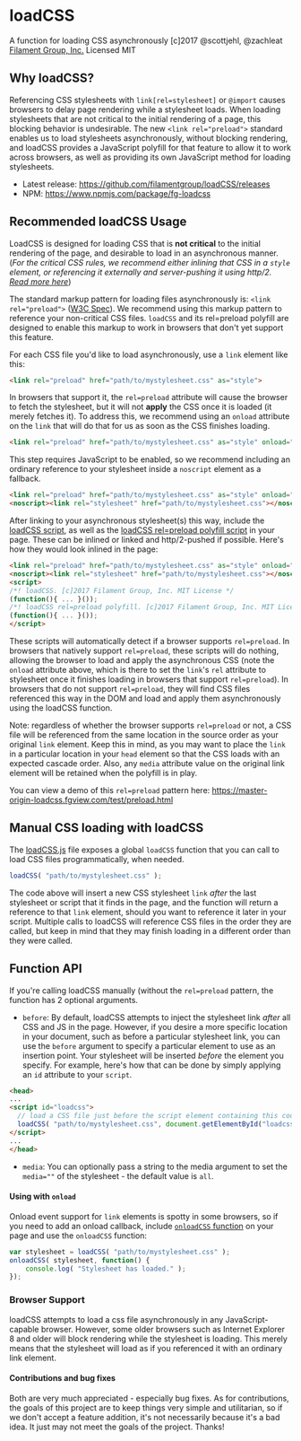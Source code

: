 # loadCSS

A function for loading CSS asynchronously
[c]2017 @scottjehl, @zachleat [Filament Group, Inc.](https://www.filamentgroup.com/)
Licensed MIT

## Why loadCSS?

Referencing CSS stylesheets with `link[rel=stylesheet]` or `@import` causes browsers to delay page rendering while a stylesheet loads. When loading stylesheets that are not critical to the initial rendering of a page, this blocking behavior is undesirable. The new `<link rel="preload">` standard enables us to load stylesheets asynchronously, without blocking rendering, and loadCSS provides a JavaScript polyfill for that feature to allow it to work across browsers, as well as providing its own JavaScript method for loading stylesheets.

* Latest release: https://github.com/filamentgroup/loadCSS/releases
* NPM: https://www.npmjs.com/package/fg-loadcss

## Recommended loadCSS Usage

LoadCSS is designed for loading CSS that is **not critical** to the initial rendering of the page, and desirable to load in an asynchronous manner. (_For the critical CSS rules, we recommend either inlining that CSS in a `style` element, or referencing it externally and server-pushing it using http/2. [Read more here](https://www.filamentgroup.com/lab/modernizing-delivery.html)_)

The standard markup pattern for loading files asynchronously is: `<link rel="preload">` ([W3C Spec](https://www.w3.org/TR/2015/WD-preload-20150721/)). We recommend using this markup pattern to reference your non-critical CSS files. `loadCSS` and its rel=preload polyfill are designed to enable this markup to work in browsers that don't yet support this feature.

For each CSS file you'd like to load asynchronously, use a `link` element like this:

```html
<link rel="preload" href="path/to/mystylesheet.css" as="style">
```

In browsers that support it, the `rel=preload` attribute will cause the browser to fetch the stylesheet, but it will not **apply** the CSS once it is loaded (it merely fetches it). To address this, we recommend using an `onload` attribute on the `link` that will do that for us as soon as the CSS finishes loading.

```html
<link rel="preload" href="path/to/mystylesheet.css" as="style" onload="this.rel='stylesheet'">
```

This step requires JavaScript to be enabled, so we recommend including an ordinary reference to your stylesheet inside a `noscript` element as a fallback.

```html
<link rel="preload" href="path/to/mystylesheet.css" as="style" onload="this.rel='stylesheet'">
<noscript><link rel="stylesheet" href="path/to/mystylesheet.css"></noscript>
```

After linking to your asynchronous stylesheet(s) this way, include the [loadCSS script](https://github.com/filamentgroup/loadCSS/blob/master/src/loadCSS.js), as well as the [loadCSS rel=preload polyfill script](https://github.com/filamentgroup/loadCSS/blob/master/src/cssrelpreload.js) in your page. These can be inlined or linked and http/2-pushed if possible.
Here's how they would look inlined in the page:

```html
<link rel="preload" href="path/to/mystylesheet.css" as="style" onload="this.rel='stylesheet'">
<noscript><link rel="stylesheet" href="path/to/mystylesheet.css"></noscript>
<script>
/*! loadCSS. [c]2017 Filament Group, Inc. MIT License */
(function(){ ... }());
/*! loadCSS rel=preload polyfill. [c]2017 Filament Group, Inc. MIT License */
(function(){ ... }());
</script>
```
These scripts will automatically detect if a browser supports `rel=preload`. In browsers that natively support `rel=preload`, these scripts will do nothing, allowing the browser to load and apply the asynchronous CSS (note the `onload` attribute above, which is there to set the `link`'s `rel` attribute to stylesheet once it finishes loading in browsers that support `rel=preload`). In browsers that do not support `rel=preload`, they will find CSS files referenced this way in the DOM and load and apply them asynchronously using the loadCSS function.

Note: regardless of whether the browser supports `rel=preload` or not, a CSS file will be referenced from the same location in the source order as your original `link` element. Keep this in mind, as you may want to place the `link` in a particular location in your `head` element so that the CSS loads with an expected cascade order. Also, any `media` attribute value on the original link element will be retained when the polyfill is in play.

You can view a demo of this `rel=preload` pattern here: https://master-origin-loadcss.fgview.com/test/preload.html


## Manual CSS loading with loadCSS

The [loadCSS.js](https://github.com/filamentgroup/loadCSS/blob/master/src/loadCSS.js) file exposes a global `loadCSS` function that you can call to load CSS files programmatically, when needed.

``` javascript
loadCSS( "path/to/mystylesheet.css" );
```

The code above will insert a new CSS stylesheet `link` *after* the last stylesheet or script that it finds in the page, and the function will return a reference to that `link` element, should you want to reference it later in your script. Multiple calls to loadCSS will reference CSS files in the order they are called, but keep in mind that they may finish loading in a different order than they were called.

## Function API

If you're calling loadCSS manually (without the `rel=preload` pattern, the function has 2 optional arguments.

- `before`: By default, loadCSS attempts to inject the stylesheet link *after* all CSS and JS in the page. However, if you desire a more specific location in your document, such as before a particular stylesheet link, you can use the `before` argument to specify a particular element to use as an insertion point. Your stylesheet will be inserted *before* the element you specify. For example, here's how that can be done by simply applying an `id` attribute to your `script`.
```html
<head>
...
<script id="loadcss">
  // load a CSS file just before the script element containing this code
  loadCSS( "path/to/mystylesheet.css", document.getElementById("loadcss") );
</script>
...
</head>
```

- `media`: You can optionally pass a string to the media argument to set the `media=""` of the stylesheet - the default value is `all`.

#### Using with `onload`

Onload event support for `link` elements is spotty in some browsers, so if you need to add an onload callback, include [`onloadCSS` function](https://github.com/filamentgroup/loadCSS/blob/master/src/onloadCSS.js) on your page and use the `onloadCSS` function:

```javascript
var stylesheet = loadCSS( "path/to/mystylesheet.css" );
onloadCSS( stylesheet, function() {
	console.log( "Stylesheet has loaded." );
});
```

### Browser Support

loadCSS attempts to load a css file asynchronously in any JavaScript-capable browser. However, some older browsers such as Internet Explorer 8 and older will block rendering while the stylesheet is loading. This merely means that the stylesheet will load as if you referenced it with an ordinary link element.


#### Contributions and bug fixes

Both are very much appreciated - especially bug fixes. As for contributions, the goals of this project are to keep things very simple and utilitarian, so if we don't accept a feature addition, it's not necessarily because it's a bad idea. It just may not meet the goals of the project. Thanks!

